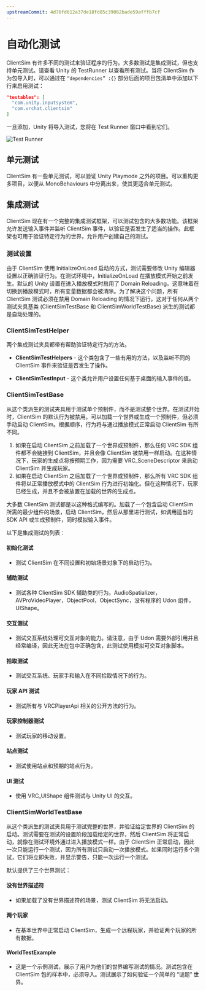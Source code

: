 ```yaml
---
upstreamCommit: 4d76fd612a37de18fd85c39062bade59afffb7cf
---
```


# 自动化测试

ClientSim 有许多不同的测试来验证程序的行为。大多数测试是集成测试，但也支持单元测试。请查看 Unity 的 TestRunner 以查看所有测试。当将 ClientSim 作为包导入时，可以通过在 `“dependencies” :{}` 部分后面的项目包清单中添加以下行来启用测试：
```json
"testables": [
  "com.unity.inputsystem",
  "com.vrchat.clientsim"
]
```

一旦添加，Unity 将导入测试，您将在 Test Runner 窗口中看到它们。

![Test Runner](/clientsim.docs.vrchat.com/images/test-runner.png)

## 单元测试

ClientSim 有一些单元测试，可以验证 Unity Playmode 之外的项目。可以重构更多项目，以便从 MonoBehaviours 中分离出来，使其更适合单元测试。

## 集成测试

ClientSim 现在有一个完整的集成测试框架，可以测试包含的大多数功能。该框架允许发送输入事件并监听 ClientSim 事件，以验证是否发生了适当的操作。此框架也可用于验证特定行为的世界，允许用户创建自己的测试。

### 测试设置

由于 ClientSim 使用 InitializeOnLoad 启动的方式，测试需要修改 Unity 编辑器设置以正确验证行为。在测试环境中，InitializeOnLoad 在播放模式开始之前发生。默认的 Unity 设置在进入播放模式时启用了 Domain Reloading。这意味着在切换到播放模式时，所有变量数据都会被清除。为了解决这个问题，所有 ClientSim 测试必须在禁用 Domain Reloading 的情况下运行。这对于任何从两个测试夹具基类 (ClientSimTestBase 和 ClientSimWorldTestBase) 派生的测试都是自动处理的。

### ClientSimTestHelper

两个集成测试夹具都带有帮助验证特定行为的方法。

* **ClientSimTestHelpers** - 这个类包含了一些有用的方法，以及监听不同的 ClientSim 事件来验证是否发生了操作。

* **ClientSimTestInput** - 这个类允许用户设置任何基于桌面的输入事件的值。

### ClientSimTestBase

从这个类派生的测试夹具用于测试单个预制件，而不是测试整个世界。在测试开始时，ClientSim 的默认行为被禁用。可以加载一个世界或生成一个预制件，但必须手动启动 ClientSim。根据顺序，行为将与通过播放模式正常启动 ClientSim 有所不同。

1. 如果在启动 ClientSim 之前加载了一个世界或预制件，那么任何 VRC SDK 组件都不会链接到 ClientSim，并且会像 ClientSim 被禁用一样启动。在这种情况下，玩家的生成点将按预期工作，因为需要 VRC_SceneDescriptor 来启动 ClientSim 并生成玩家。
2. 如果在启动 ClientSim 之后加载了一个世界或预制件，那么所有 VRC SDK 组件将以正常播放模式中的 ClientSim 行为进行初始化。但在这种情况下，玩家已经生成，并且不会被放置在加载的世界的生成点。

大多数 ClientSim 测试都是以这种格式编写的。加载了一个包含启动 ClientSim 所需的最少组件的场景，启动 ClientSim，然后从那里进行测试，如调用适当的 SDK API 或生成预制件，同时模拟输入事件。

以下是集成测试的列表：

#### 初始化测试
* 测试 ClientSim 在不同设置和初始场景对象下的启动行为。

#### 辅助测试
* 测试各种 ClientSim SDK 辅助类的行为。AudioSpatializer，AVProVideoPlayer，ObjectPool，ObjectSync，没有程序的 Udon 组件，UIShape。

#### 交互测试
* 测试交互系统处理可交互对象的能力。请注意，由于 Udon 需要外部引用并且经常编译，因此无法在包中正确包含，此测试使用模拟可交互对象脚本。

#### 拾取测试
* 测试交互系统、玩家手和输入在不同拾取情况下的行为。

#### 玩家 API 测试
* 测试所有与 VRCPlayerApi 相关的公开方法的行为。

#### 玩家控制器测试
* 测试玩家的移动设置。

#### 站点测试
* 测试使用站点和预期的站点行为。

#### UI 测试
* 使用 VRC_UIShape 组件测试与 Unity UI 的交互。

### ClientSimWorldTestBase

从这个类派生的测试夹具用于测试完整的世界，并验证给定世界的 ClientSim 的启动。测试需要在测试的设置阶段加载给定的世界，然后 ClientSim 将正常启动，就像在测试环境外通过进入播放模式一样。由于 ClientSim 正常启动，因此一次只能运行一个测试，因为所有测试只启动一次播放模式。如果同时运行多个测试，它们将立即失败，并显示警告，只能一次运行一个测试。

默认提供了三个世界测试：
#### 没有世界描述符
* 如果加载了没有世界描述符的场景，测试 ClientSim 将无法启动。

#### 两个玩家
* 在基本世界中正常启动 ClientSim，生成一个远程玩家，并验证两个玩家的所有数据。

#### WorldTestExample
* 这是一个示例测试，展示了用户为他们的世界编写测试的情况。测试包含在 ClientSim 包的样本中，必须导入。测试展示了如何验证一个简单的 “谜题” 世界。
